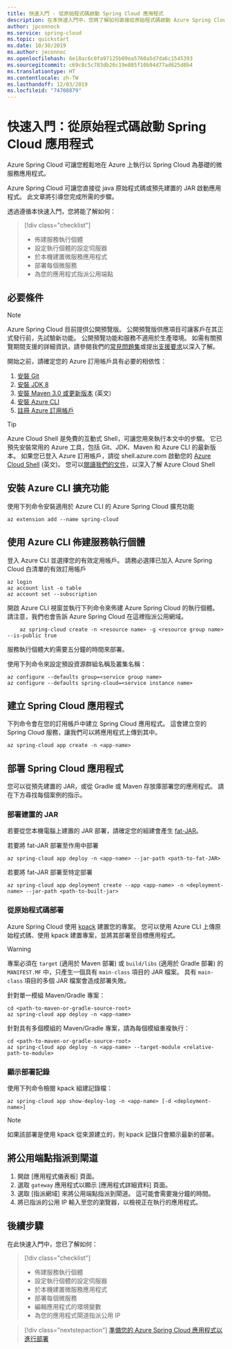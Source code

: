 ```yaml
---
title: 快速入門 - 從原始程式碼啟動 Spring Cloud 應用程式
description: 在本快速入門中，您將了解如何直接從原始程式碼啟動 Azure Spring Cloud 應用程式
author: jpconnock
ms.service: spring-cloud
ms.topic: quickstart
ms.date: 10/30/2019
ms.author: jeconnoc
ms.openlocfilehash: 6e18ac6c0fa97125b89ea5760a5d7da6c1545393
ms.sourcegitcommit: c69c8c5c783db26c19e885f10b94d77ad625d8b4
ms.translationtype: HT
ms.contentlocale: zh-TW
ms.lasthandoff: 12/03/2019
ms.locfileid: "74708879"
---
```

# <a name="quickstart-launch-your-spring-cloud-application-from-source-code"></a>快速入門：從原始程式碼啟動 Spring Cloud 應用程式

Azure Spring Cloud 可讓您輕鬆地在 Azure 上執行以 Spring Cloud 為基礎的微服務應用程式。

Azure Spring Cloud 可讓您直接從 java 原始程式碼或預先建置的 JAR 啟動應用程式。 此文章將引導您完成所需的步驟。

透過遵循本快速入門，您將能了解如何：

> [!div class="checklist"]
> * 佈建服務執行個體
> * 設定執行個體的設定伺服器
> * 於本機建置微服務應用程式
> * 部署每個微服務
> * 為您的應用程式指派公用端點

## <a name="prerequisites"></a>必要條件

>[!Note]
> Azure Spring Cloud 目前提供公開預覽版。 公開預覽版供應項目可讓客戶在其正式發行前，先試驗新功能。  公開預覽功能和服務不適用於生產環境。  如需有關預覽期間支援的詳細資訊，請參閱我們的[常見問題集](https://azure.microsoft.com/support/faq/)或提出[支援要求](https://docs.microsoft.com/azure/azure-supportability/how-to-create-azure-support-request)以深入了解。

開始之前，請確定您的 Azure 訂用帳戶具有必要的相依性：

1. [安裝 Git](https://git-scm.com/)
2. [安裝 JDK 8](https://www.oracle.com/technetwork/java/javase/downloads/jdk8-downloads-2133151.html)
3. [安裝 Maven 3.0 或更新版本](https://maven.apache.org/download.cgi) \(英文\)
4. [安裝 Azure CLI](https://docs.microsoft.com/cli/azure/install-azure-cli?view=azure-cli-latest)
5. [註冊 Azure 訂用帳戶](https://azure.microsoft.com/free/)

> [!TIP]
> Azure Cloud Shell 是免費的互動式 Shell，可讓您用來執行本文中的步驟。  它已預先安裝常用的 Azure 工具，包括 Git、JDK、Maven 和 Azure CLI 的最新版本。 如果您已登入 Azure 訂用帳戶，請從 shell.azure.com 啟動您的 [Azure Cloud Shell](https://shell.azure.com) \(英文\)。  您可以[閱讀我們的文件](../cloud-shell/overview.md)，以深入了解 Azure Cloud Shell

## <a name="install-the-azure-cli-extension"></a>安裝 Azure CLI 擴充功能

使用下列命令安裝適用於 Azure CLI 的 Azure Spring Cloud 擴充功能

```Azure CLI
az extension add --name spring-cloud
```

## <a name="provision-a-service-instance-using-the-azure-cli"></a>使用 Azure CLI 佈建服務執行個體

登入 Azure CLI 並選擇您的有效定用帳戶。 請務必選擇已加入 Azure Spring Cloud 白清單的有效訂用帳戶

```Azure CLI
az login
az account list -o table
az account set --subscription
```

開啟 Azure CLI 視窗並執行下列命令來佈建 Azure Spring Cloud 的執行個體。 請注意，我們也會告訴 Azure Spring Cloud 在這裡指派公用網域。

```azurecli
    az spring-cloud create -n <resource name> -g <resource group name> --is-public true
```

服務執行個體大約需要五分鐘的時間來部署。

使用下列命令來設定預設資源群組名稱及叢集名稱：

```azurecli
az configure --defaults group=<service group name>
az configure --defaults spring-cloud=<service instance name>
```

## <a name="create-the-spring-cloud-application"></a>建立 Spring Cloud 應用程式

下列命令會在您的訂用帳戶中建立 Spring Cloud 應用程式。  這會建立空的 Spring Cloud 服務，讓我們可以將應用程式上傳到其中。

```azurecli
az spring-cloud app create -n <app-name>
```

## <a name="deploy-your-spring-cloud-application"></a>部署 Spring Cloud 應用程式

您可以從預先建置的 JAR，或從 Gradle 或 Maven 存放庫部署您的應用程式。  請在下方尋找每個案例的指示。

### <a name="deploy-a-built-jar"></a>部署建置的 JAR

若要從您本機電腦上建置的 JAR 部署，請確定您的組建會產生 [fat-JAR](https://docs.spring.io/spring-boot/docs/current/reference/html/howto-build.html#howto-create-an-executable-jar-with-maven)。

若要將 fat-JAR 部署至作用中部署

```azurecli
az spring-cloud app deploy -n <app-name> --jar-path <path-to-fat-JAR>
```

若要將 fat-JAR 部署至特定部署

```azurecli
az spring-cloud app deployment create --app <app-name> -n <deployment-name> --jar-path <path-to-built-jar>
```

### <a name="deploy-from-source-code"></a>從原始程式碼部署

Azure Spring Cloud 使用 [kpack](https://github.com/pivotal/kpack) 建置您的專案。  您可以使用 Azure CLI 上傳原始程式碼、使用 kpack 建置專案，並將其部署至目標應用程式。

> [!WARNING]
> 專案必須在 `target` (適用於 Maven 部署) 或 `build/libs` (適用於 Gradle 部署) 的 `MANIFEST.MF` 中，只產生一個具有 `main-class` 項目的 JAR 檔案。  具有 `main-class` 項目的多個 JAR 檔案會造成部署失敗。

針對單一模組 Maven/Gradle 專案：

```azurecli
cd <path-to-maven-or-gradle-source-root>
az spring-cloud app deploy -n <app-name>
```

針對具有多個模組的 Maven/Gradle 專案，請為每個模組重複執行：

```azurecli
cd <path-to-maven-or-gradle-source-root>
az spring-cloud app deploy -n <app-name> --target-module <relative-path-to-module>
```

### <a name="show-deployment-logs"></a>顯示部署記錄

使用下列命令檢閱 kpack 組建記錄檔：

```azurecli
az spring-cloud app show-deploy-log -n <app-name> [-d <deployment-name>]
```

> [!NOTE]
> 如果該部署是使用 kpack 從來源建立的，則 kpack 記錄只會顯示最新的部署。

## <a name="assign-a-public-endpoint-to-gateway"></a>將公用端點指派到閘道

1. 開啟 [應用程式儀表板]  頁面。
2. 選取 `gateway` 應用程式以顯示 [應用程式詳細資料]  頁面。
3. 選取 [指派網域]  來將公用端點指派到閘道。 這可能會需要幾分鐘的時間。 
4. 將已指派的公用 IP 輸入至您的瀏覽器，以檢視正在執行的應用程式。

## <a name="next-steps"></a>後續步驟

在此快速入門中，您已了解如何：

> [!div class="checklist"]
> * 佈建服務執行個體
> * 設定執行個體的設定伺服器
> * 於本機建置微服務應用程式
> * 部署每個微服務
> * 編輯應用程式的環境變數
> * 為您的應用程式閘道指派公用 IP

> [!div class="nextstepaction"]
> [準備您的 Azure Spring Cloud 應用程式以進行部署](spring-cloud-tutorial-prepare-app-deployment.md)
